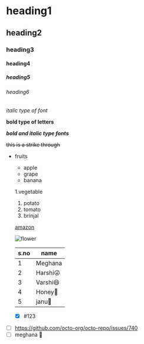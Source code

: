 # heading1
## heading2
### heading3
#### heading4
##### heading5
###### heading6
*italic type of font*

**bold type of letters**

***bold and italic type fonts***

~~this is a strike through~~

* fruits
  * apple
  * grape
  * banana 
  
  1.vegetable
    1. potato
    2. tomato
    3. brinjal
     
    [amazon](https://www.amazon.in/)
    
  ![flower](https://cdn.pixabay.com/photo/2015/04/19/08/32/marguerite-729510__480.jpg)
  
  s.no|name
  ----|-----
  1|Meghana
  2|Harshi:stuck_out_tongue_winking_eye:
  3|Varshi:smile:
  4|Honey:ghost:
  5|janu:clown_face:
  - [x] #123
- [ ] https://github.com/octo-org/octo-repo/issues/740
- [ ] meghana :tada:
